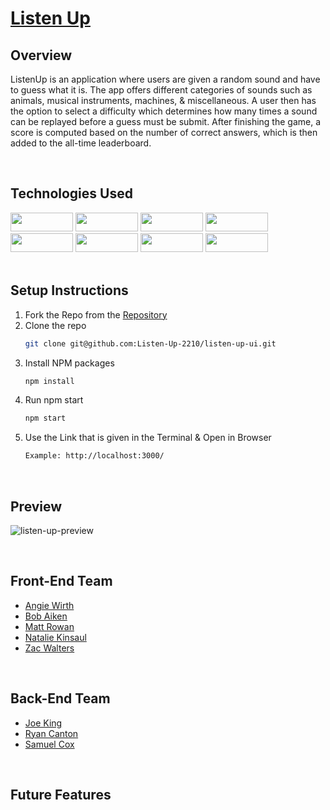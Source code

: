 # [Listen Up](https://listenup-game.herokuapp.com/)

## Overview
ListenUp is an application where users are given a random sound and have to guess what it is. The app offers different categories of sounds such as animals, musical instruments, machines, & miscellaneous. A user then has the option to select a difficulty which determines how many times a sound can be replayed before a guess must be submit. After finishing the game, a score is computed based on the number of correct answers, which is then added to the all-time leaderboard.

<br>

## Technologies Used
<div>
  <img src="https://img.shields.io/badge/-react-333333?logo=react&style=for-the-badge" width="100" height="30"/>
  <img src="https://img.shields.io/badge/-react%20router-f44250?logo=react%20router&logoColor=white&style=for-the-badge" width="100" height="30"/>
  <img src="https://img.shields.io/badge/JavaScript-323330?style=for-the-badge&logo=javascript&logoColor=F7DF1E" width="100" height="30" />
  <img src="https://img.shields.io/badge/-GraphQL-E10098?style=for-the-badge&logo=graphql&logoColor=white" width="100" height="30" />
  <br>
  <img src="https://img.shields.io/badge/HTML5-E34F26?style=flat-square&logo=HTML5&logoColor=white" width="100" height="30" />
  <img src="https://img.shields.io/badge/-CSS3-315780?logo=css3&style=for-the-badge" width="100" height="30"/>
  <img src="https://img.shields.io/badge/-cypress-007780?logo=cypress&logoColor=white&style=for-the-badge" width="100" height="30"/>
  <img src="https://img.shields.io/badge/-npm-c12127?logo=npm&logoColor=white&style=for-the-badge" width="100"  height="30"/>
</div>

<br>

## Setup Instructions
1. Fork the Repo from the [Repository](https://github.com/Listen-Up-2210/listen-up-ui)
2. Clone the repo
   ```sh
   git clone git@github.com:Listen-Up-2210/listen-up-ui.git
   ```
3. Install NPM packages
   ```sh
   npm install
   ```
4. Run npm start
   ```sh
   npm start
   ```
5. Use the Link that is given in the Terminal & Open in Browser
   ```sh
   Example: http://localhost:3000/
   ```

<br>

## Preview
![listen-up-preview](https://user-images.githubusercontent.com/22826695/230820880-7884d8da-fde3-4d5e-80b6-4949fea60f37.gif)




<br>

## Front-End Team
* [Angie Wirth](https://github.com/awirth224)
* [Bob Aiken](https://github.com/BobAiken)
* [Matt Rowan](https://github.com/Rowan121)
* [Natalie Kinsaul](https://github.com/nkinsaul)
* [Zac Walters](https://github.com/zacwalters4)

<br>

## Back-End Team
* [Joe King](https://github.com/this-is-joeking)
* [Ryan Canton](https://github.com/ryancanton)
* [Samuel Cox](https://github.com/sambcox)

<br>

## Future Features
